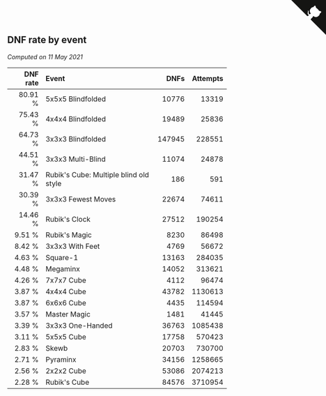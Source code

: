 ## DNF rate by event

*Computed on 11 May 2021*

| DNF rate | Event | DNFs | Attempts |
| ---: | :--- | ---: | ---: |
| 80.91 % | 5x5x5 Blindfolded | 10776 | 13319 |
| 75.43 % | 4x4x4 Blindfolded | 19489 | 25836 |
| 64.73 % | 3x3x3 Blindfolded | 147945 | 228551 |
| 44.51 % | 3x3x3 Multi-Blind | 11074 | 24878 |
| 31.47 % | Rubik's Cube: Multiple blind old style | 186 | 591 |
| 30.39 % | 3x3x3 Fewest Moves | 22674 | 74611 |
| 14.46 % | Rubik's Clock | 27512 | 190254 |
| 9.51 % | Rubik's Magic | 8230 | 86498 |
| 8.42 % | 3x3x3 With Feet | 4769 | 56672 |
| 4.63 % | Square-1 | 13163 | 284035 |
| 4.48 % | Megaminx | 14052 | 313621 |
| 4.26 % | 7x7x7 Cube | 4112 | 96474 |
| 3.87 % | 4x4x4 Cube | 43782 | 1130613 |
| 3.87 % | 6x6x6 Cube | 4435 | 114594 |
| 3.57 % | Master Magic | 1481 | 41445 |
| 3.39 % | 3x3x3 One-Handed | 36763 | 1085438 |
| 3.11 % | 5x5x5 Cube | 17758 | 570423 |
| 2.83 % | Skewb | 20703 | 730700 |
| 2.71 % | Pyraminx | 34156 | 1258665 |
| 2.56 % | 2x2x2 Cube | 53086 | 2074213 |
| 2.28 % | Rubik's Cube | 84576 | 3710954 |


<a href="https://github.com/jonatanklosko/wca_statistics" class="github-corner" aria-label="View source on Github"><svg width="80" height="80" viewBox="0 0 250 250" style="fill:#151513; color:#fff; position: absolute; top: 0; border: 0; right: 0;" aria-hidden="true"><path d="M0,0 L115,115 L130,115 L142,142 L250,250 L250,0 Z"></path><path d="M128.3,109.0 C113.8,99.7 119.0,89.6 119.0,89.6 C122.0,82.7 120.5,78.6 120.5,78.6 C119.2,72.0 123.4,76.3 123.4,76.3 C127.3,80.9 125.5,87.3 125.5,87.3 C122.9,97.6 130.6,101.9 134.4,103.2" fill="currentColor" style="transform-origin: 130px 106px;" class="octo-arm"></path><path d="M115.0,115.0 C114.9,115.1 118.7,116.5 119.8,115.4 L133.7,101.6 C136.9,99.2 139.9,98.4 142.2,98.6 C133.8,88.0 127.5,74.4 143.8,58.0 C148.5,53.4 154.0,51.2 159.7,51.0 C160.3,49.4 163.2,43.6 171.4,40.1 C171.4,40.1 176.1,42.5 178.8,56.2 C183.1,58.6 187.2,61.8 190.9,65.4 C194.5,69.0 197.7,73.2 200.1,77.6 C213.8,80.2 216.3,84.9 216.3,84.9 C212.7,93.1 206.9,96.0 205.4,96.6 C205.1,102.4 203.0,107.8 198.3,112.5 C181.9,128.9 168.3,122.5 157.7,114.1 C157.9,116.9 156.7,120.9 152.7,124.9 L141.0,136.5 C139.8,137.7 141.6,141.9 141.8,141.8 Z" fill="currentColor" class="octo-body"></path></svg></a><style>.github-corner:hover .octo-arm{animation:octocat-wave 560ms ease-in-out}@keyframes octocat-wave{0%,100%{transform:rotate(0)}20%,60%{transform:rotate(-25deg)}40%,80%{transform:rotate(10deg)}}@media (max-width:500px){.github-corner:hover .octo-arm{animation:none}.github-corner .octo-arm{animation:octocat-wave 560ms ease-in-out}}</style>
